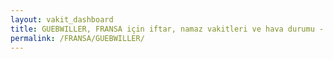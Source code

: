 ```yaml
---
layout: vakit_dashboard
title: GUEBWILLER, FRANSA için iftar, namaz vakitleri ve hava durumu - ilçe/eyalet seç
permalink: /FRANSA/GUEBWILLER/
---
```


<script type="text/javascript">
  var GLOBAL_COUNTRY = 'FRANSA';
  var GLOBAL_CITY = 'GUEBWILLER';
  var GLOBAL_STATE = '';
  var lat = 72;
  var lon = 21;
</script>

